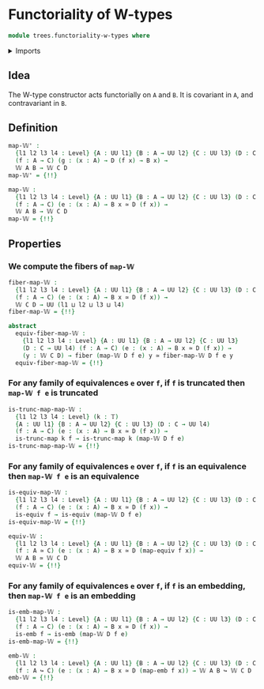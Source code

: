 # Functoriality of W-types

```agda
module trees.functoriality-w-types where
```

<details><summary>Imports</summary>

```agda
open import foundation.action-on-identifications-functions
open import foundation.cartesian-product-types
open import foundation.contractible-maps
open import foundation.dependent-pair-types
open import foundation.embeddings
open import foundation.equivalences
open import foundation.fibers-of-maps
open import foundation.function-types
open import foundation.functoriality-dependent-function-types
open import foundation.functoriality-dependent-pair-types
open import foundation.identity-types
open import foundation.propositional-maps
open import foundation.transport-along-identifications
open import foundation.truncated-maps
open import foundation.truncated-types
open import foundation.truncation-levels
open import foundation.type-arithmetic-dependent-pair-types
open import foundation.type-theoretic-principle-of-choice
open import foundation.universe-levels

open import trees.w-types
```

</details>

## Idea

The W-type constructor acts functorially on `A` and `B`. It is covariant in `A`,
and contravariant in `B`.

## Definition

```agda
map-𝕎' :
  {l1 l2 l3 l4 : Level} {A : UU l1} {B : A → UU l2} {C : UU l3} (D : C → UU l4)
  (f : A → C) (g : (x : A) → D (f x) → B x) →
  𝕎 A B → 𝕎 C D
map-𝕎' = {!!}

map-𝕎 :
  {l1 l2 l3 l4 : Level} {A : UU l1} {B : A → UU l2} {C : UU l3} (D : C → UU l4)
  (f : A → C) (e : (x : A) → B x ≃ D (f x)) →
  𝕎 A B → 𝕎 C D
map-𝕎 = {!!}
```

## Properties

### We compute the fibers of `map-𝕎`

```agda
fiber-map-𝕎 :
  {l1 l2 l3 l4 : Level} {A : UU l1} {B : A → UU l2} {C : UU l3} (D : C → UU l4)
  (f : A → C) (e : (x : A) → B x ≃ D (f x)) →
  𝕎 C D → UU (l1 ⊔ l2 ⊔ l3 ⊔ l4)
fiber-map-𝕎 = {!!}

abstract
  equiv-fiber-map-𝕎 :
    {l1 l2 l3 l4 : Level} {A : UU l1} {B : A → UU l2} {C : UU l3}
    (D : C → UU l4) (f : A → C) (e : (x : A) → B x ≃ D (f x)) →
    (y : 𝕎 C D) → fiber (map-𝕎 D f e) y ≃ fiber-map-𝕎 D f e y
  equiv-fiber-map-𝕎 = {!!}
```

### For any family of equivalences `e` over `f`, if `f` is truncated then `map-𝕎 f e` is truncated

```agda
is-trunc-map-map-𝕎 :
  {l1 l2 l3 l4 : Level} (k : 𝕋)
  {A : UU l1} {B : A → UU l2} {C : UU l3} (D : C → UU l4)
  (f : A → C) (e : (x : A) → B x ≃ D (f x)) →
  is-trunc-map k f → is-trunc-map k (map-𝕎 D f e)
is-trunc-map-map-𝕎 = {!!}
```

### For any family of equivalences `e` over `f`, if `f` is an equivalence then `map-𝕎 f e` is an equivalence

```agda
is-equiv-map-𝕎 :
  {l1 l2 l3 l4 : Level} {A : UU l1} {B : A → UU l2} {C : UU l3} (D : C → UU l4)
  (f : A → C) (e : (x : A) → B x ≃ D (f x)) →
  is-equiv f → is-equiv (map-𝕎 D f e)
is-equiv-map-𝕎 = {!!}

equiv-𝕎 :
  {l1 l2 l3 l4 : Level} {A : UU l1} {B : A → UU l2} {C : UU l3} (D : C → UU l4)
  (f : A ≃ C) (e : (x : A) → B x ≃ D (map-equiv f x)) →
  𝕎 A B ≃ 𝕎 C D
equiv-𝕎 = {!!}
```

### For any family of equivalences `e` over `f`, if `f` is an embedding, then `map-𝕎 f e` is an embedding

```agda
is-emb-map-𝕎 :
  {l1 l2 l3 l4 : Level} {A : UU l1} {B : A → UU l2} {C : UU l3} (D : C → UU l4)
  (f : A → C) (e : (x : A) → B x ≃ D (f x)) →
  is-emb f → is-emb (map-𝕎 D f e)
is-emb-map-𝕎 = {!!}

emb-𝕎 :
  {l1 l2 l3 l4 : Level} {A : UU l1} {B : A → UU l2} {C : UU l3} (D : C → UU l4)
  (f : A ↪ C) (e : (x : A) → B x ≃ D (map-emb f x)) → 𝕎 A B ↪ 𝕎 C D
emb-𝕎 = {!!}
```
